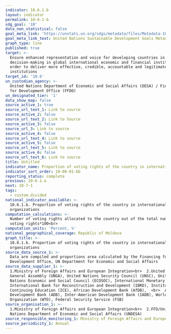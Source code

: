 ```yaml
---
indicator: 10.6.1.b
layout: indicator
permalink: 10-6-1-b
sdg_goal: '10'
data_non_statistical: false
goal_meta_link: 'https://unstats.un.org/sdgs/metadata/files/Metadata-10-06-01.pdf'
goal_meta_link_text: United Nations Sustainable Development Goals Metadata (PDF 201 KB)
graph_type: line
published: true
target: >-
  Ensure enhanced representation and voice for developing countries in
  decision-making in global international economic and financial institutions in
  order to deliver more effective, credible, accountable and legitimate
  institutions
target_id: '10.6'
un_custodian_agency: >-
  United Nations Department of Economic and Social Affairs (DESA) / Financing
  for Development Office (FFDO)
un_designated_tier: '1'
data_show_map: false
source_active_1: true
source_url_text_1: Link to source
source_active_2: false
source_url_text_2: Link to Source
source_active_3: false
source_url_3: Link to source
source_active_4: false
source_url_text_4: Link to source
source_active_5: false
source_url_text_5: Link to source
source_active_6: false
source_url_text_6: Link to source
title: Untitled
indicator_name: Proportion of voting rights of the country in international organizations
indicator_sort_order: 10-06-01-bb
reporting_status: complete
previous: 10-6-1-a
next: 10-7-1
tags:
  - custom.divided
national_indicator_available: >-
  10.6.1.b. Proportion of voting rights of the country in international
  organizations
computation_calculations: >-
  Number of voting rights allocated to the country out of the total number of
  voting rights*100<br>
computation_units: 'Percent, %'
national_geographical_coverage: Republic of Moldova
graph_title: >-
  10.6.1.b. Proportion of voting rights of the country in international
  organizations
source_data_source_1: >-
  Data are compiled and proportions area calculated by the Financing for
  Development Office, UN Department for Economic and Social Affairs
source_data_supplier_1: >-
  1.Ministry of Foreign Affairs and European Integration<br>  2.United Nations
  General Assembly (UNGA), United Nations Security Council (UNSC), United
  Nations Economic and Social Council (ECOSOC), International Monetary Fund,
  International Bank for Reconstruction and Development (IBRD), Institute of
  Continuing Education (ICE), African Development Bank (AfDB),  <br>  Asian
  Development Bank (ADB), Inter-American Development Bank (IADB), World Trade
  Organization (WTO), Federal Security Service (FSB)
source_organisation_1: >-
  1.Ministry of Foreign Affairs and European Integration<br>  2.FFD/United
  Nations Department of Economic and Social Affairs (UNDESA)
source_responsible_monitoring_1: Ministry of Foreign Affairs and European Integration
source_periodicity_1: Annual
---
```

